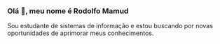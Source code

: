 ### Olá 👋, meu nome é Rodolfo Mamud

Sou estudante de sistemas de informação e estou buscando por novas oportunidades de aprimorar meus conhecimentos.

<!--
**rodolfoguner/rodolfoguner** is a ✨ _special_ ✨ repository because its `README.md` (this file) appears on your GitHub profile.

Here are some ideas to get you started:

- 🔭 I’m currently working on ...
- 🌱 I’m currently learning ...
- 👯 I’m looking to collaborate on ...
- 🤔 I’m looking for help with ...
- 💬 Ask me about ...
- 📫 How to reach me: ...
- 😄 Pronouns: ...
- ⚡ Fun fact: ...
-->
